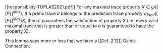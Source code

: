 [[responsibility-TOPLAS2021.pdf]]
For any maximal trace property $X \in \wp([\![P]\!]^{Max})$, If a prefix trace $\sigma$ belongs to the prediction trace property $\alpha_{Pred}([\![P]\!]^{Max})X$, then $\sigma$ guarantees the satisfaction of property X (i.e. every valid maximal trace that is greater than or equal to $\sigma$ is guaranteed to have the property X).

This lemma says more or less that we have a [[Def. 2.12]] Galois Connection.